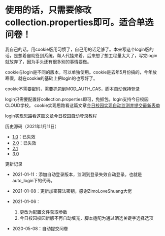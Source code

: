 # 使用的话，只需要修改collection.properties即可。适合单选问卷！

我自己的话，用cookie版用习惯了，自己用的话足够了。本来写这个login版的话，是想着自助签到系统。帮人代挂来着，后来想了想工程量太大了，写完login就放弃了，因为手头还有很多别的事情要做。

cookie与login是不同的版本，可以单独使用。cookie是去年5月份搞的，今年放寒假，就在cookie的基础上把login的也写好了。

cookie不需要密码，需要抓包到MOD_AUTH_CAS，脚本自动保持登录

login只需要配置好collection.properties即可，免抓包。login支持今日校园CLOUD学校。
cookie实现思路看这篇文章[今日校园实现自动监测并提交最新表单](https://meethigher.top/blog/2020/cpdaily-automation/)

login实现思路看这篇文章[今日校园自动登录教程](https://meethigher.top/blog/2021/cpdaily-autologin/)

历史源码（2021年1月11日）

* [1.0](https://github.com/meethigher/cpdaily-submit/tree/1.0)：已失效
* [2.0](https://github.com/meethigher/cpdaily-submit/tree/2.0)：已失效
* [2.1](https://github.com/meethigher/cpdaily-submit/tree/2.1)
* [3.0](https://github.com/meethigher/cpdaily-submit/tree/3.0)

更新记录

* 2021-01-11：添加自动登录版本，监测到登录失效自动登录。也就是auto_login下的代码。

* 2021-01-08：更新加密算法密钥，感谢ZimoLoveShuang大佬

* 2021-01-06：
  1. 更改为配置文件获取参数
  2. 今日校园校园新版不再自动填充，脚本适配为通过晒选关键字选择选项

* 2020-05-08：自动提交问卷
